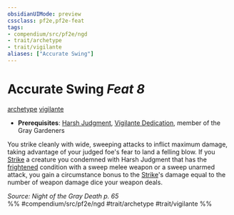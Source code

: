 ```yaml
---
obsidianUIMode: preview
cssclass: pf2e,pf2e-feat
tags:
- compendium/src/pf2e/ngd
- trait/archetype
- trait/vigilante
aliases: ["Accurate Swing"]
---
```

# Accurate Swing  *Feat 8*  
[archetype](../../rules/traits/archetype.md)  [vigilante](../../rules/traits/vigilante-apg.md)  

- **Prerequisites**: [Harsh Judgment](harsh-judgment-ngd.md), [Vigilante Dedication](vigilante-dedication-apg.md), member of the Gray Gardeners

You strike cleanly with wide, sweeping attacks to inflict maximum damage, taking advantage of your judged foe's fear to land a felling blow. If you [Strike](../../rules/actions/strike.md) a creature you condemned with Harsh Judgment that has the [frightened](../../rules/conditions.md#Frightened) condition with a sweep melee weapon or a sweep unarmed attack, you gain a circumstance bonus to the [Strike](../../rules/actions/strike.md)'s damage equal to the number of weapon damage dice your weapon deals.

*Source: Night of the Gray Death p. 65*  
%% #compendium/src/pf2e/ngd #trait/archetype #trait/vigilante %%